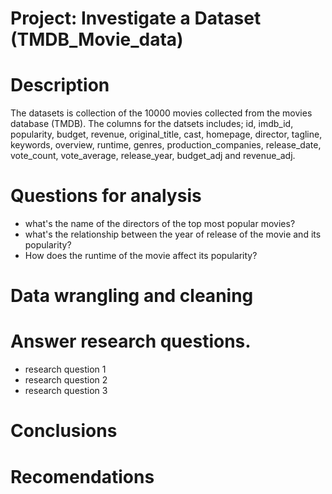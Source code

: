 # Project: Investigate a Dataset (TMDB_Movie_data)

# Description

The datasets is collection of the 10000 movies collected from the movies database (TMDB). The columns for the datsets includes; id, imdb_id, popularity, budget, revenue, original_title, cast, homepage, director, tagline, keywords, overview, runtime, genres, production_companies, release_date, vote_count, vote_average, release_year, budget_adj and revenue_adj.

# Questions for analysis

- what's the name of the directors of the top most popular movies?
- what's the relationship between the year of release of the movie and its popularity?
- How does the runtime of the movie affect its popularity?

# Data wrangling and cleaning

# Answer research questions.
- research question 1
- research question 2
- research question 3

# Conclusions 

# Recomendations